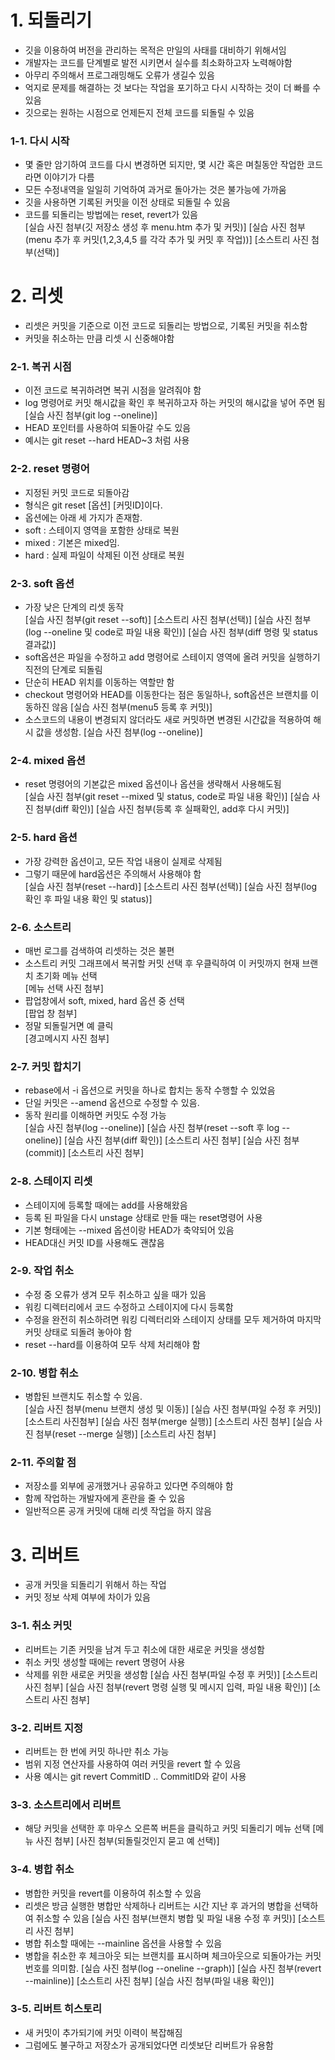 # 1. 되돌리기
- 깃을 이용하여 버전을 관리하는 목적은 만일의 사태를 대비하기 위해서임
- 개발자는 코드를 단계별로 발전 시키면서 실수를 최소화하고자 노력해야함
- 아무리 주의해서 프로그래밍해도 오류가 생길수 있음
- 억지로 문제를 해결하는 것 보다는 작업을 포기하고 다시 시작하는 것이 더 빠를 수 있음
- 깃으로는 원하는 시점으로 언제든지 전체 코드를 되돌릴 수 있음

### 1-1. 다시 시작
- 몇 줄만 암기하여 코드를 다시 변경하면 되지만, 몇 시간 혹은 며칠동안 작업한 코드라면 이야기가 다름
- 모든 수정내역을 일일히 기억하여 과거로 돌아가는 것은 불가능에 가까움
- 깃을 사용하면 기록된 커밋을 이전 상태로 되돌릴 수 있음
- 코드를 되돌리는 방법에는 reset, revert가 있음  
[실습 사진 첨부(깃 저장소 생성 후 menu.htm 추가 및 커밋)]
[실습 사진 첨부(menu 추가 후 커밋(1,2,3,4,5 를 각각 추가 및 커밋 후 작업))]
[소스트리 사진 첨부(선택)]

# 2. 리셋
- 리셋은 커밋을 기준으로 이전 코드로 되돌리는 방법으로, 기록된 커밋을 취소함
- 커밋을 취소하는 만큼 리셋 시 신중해야함

### 2-1. 복귀 시점
- 이전 코드로 복귀하려면 복귀 시점을 알려줘야 함
- log 명령어로 커밋 해시값을 확인 후 복귀하고자 하는 커밋의 해시값을 넣어 주면 됨  
[실습 사진 첨부(git log --oneline)]
- HEAD 포인터를 사용하여 되돌아갈 수도 있음
- 예시는 git reset --hard HEAD~3 처럼 사용

### 2-2. reset 명령어
- 지정된 커밋 코드로 되돌아감
- 형식은 git reset [옵션] [커밋ID]이다.
- 옵션에는 아래 세 가지가 존재함.
- soft : 스테이지 영역을 포함한 상태로 복원
- mixed : 기본은 mixed임.
- hard : 실제 파일이 삭제된 이전 상태로 복원

### 2-3. soft 옵션
- 가장 낮은 단계의 리셋 동작  
[실습 사진 첨부(git reset --soft)]
[소스트리 사진 첨부(선택)]
[실습 사진 첨부(log --oneline 및 code로 파일 내용 확인)]
[실습 사진 첨부(diff 명령 및 status 결과값)]
- soft옵션은 파일을 수정하고 add 명령어로 스테이지 영역에 올려 커밋을 실행하기 직전의 단계로 되돌림
- 단순히 HEAD 위치를 이동하는 역할만 함
- checkout 명령어와 HEAD를 이동한다는 점은 동일하나, soft옵션은 브랜치를 이동하진 않음
[실습 사진 첨부(menu5 등록 후 커밋)]
- 소스코드의 내용이 변경되지 않더라도 새로 커밋하면 변경된 시간값을 적용하여 해시 값을 생성함.
[실습 사진 첨부(log --oneline)]

### 2-4. mixed 옵션
- reset 명령어의 기본값은 mixed 옵션이나 옵션을 생략해서 사용해도됨  
[실습 사진 첨부(git reset --mixed 및 status, code로 파일 내용 확인)]
[실습 사진 첨부(diff 확인)]
[실습 사진 첨부(등록 후 실패확인, add후 다시 커밋)]

### 2-5. hard 옵션
- 가장 강력한 옵션이고, 모든 작업 내용이 실제로 삭제됨
- 그렇기 때문에 hard옵션은 주의해서 사용해야 함  
[실습 사진 첨부(reset --hard)]
[소스트리 사진 첨부(선택)]
[실습 사진 첨부(log 확인 후 파일 내용 확인 및 status)]

### 2-6. 소스트리
- 매번 로그를 검색하여 리셋하는 것은 불편
- 소스트리 커밋 그래프에서 복귀할 커밋 선택 후 우클릭하여 이 커밋까지 현재 브랜치 초기화 메뉴 선택  
[메뉴 선택 사진 첨부]
- 팝업창에서 soft, mixed, hard 옵션 중 선택  
[팝업 창 첨부]
- 정말 되돌릴거면 예 클릭  
[경고메시지 사진 첨부]

### 2-7. 커밋 합치기
- rebase에서 -i 옵션으로 커밋을 하나로 합치는 동작 수행할 수 있었음
- 단일 커밋은 --amend 옵션으로 수정할 수 있음.
- 동작 원리를 이해하면 커밋도 수정 가능  
[실습 사진 첨부(log --oneline)]
[실습 사진 첨부(reset --soft 후 log --oneline)]
[실습 사진 첨부(diff 확인)]
[소스트리 사진 첨부]
[실습 사진 첨부(commit)]
[소스트리 사진 첨부]

### 2-8. 스테이지 리셋
- 스테이지에 등록할 때에는 add를 사용해왔음
- 등록 된 파일을 다시 unstage 상태로 만들 때는 reset명령어 사용
- 기본 형태에는 --mixed 옵션이랑 HEAD가 축약되어 있음
- HEAD대신 커밋 ID를 사용해도 괜찮음

### 2-9. 작업 취소
- 수정 중 오류가 생겨 모두 취소하고 싶을 때가 있음
- 워킹 디렉터리에서 코드 수정하고 스테이지에 다시 등록함
- 수정을 완전히 취소하려면 워킹 디렉터리와 스테이지 상태를 모두 제거하여 마지막 커밋 상태로 되돌려 놓아야 함
- reset --hard를 이용하여 모두 삭제 처리해야 함

### 2-10. 병합 취소
- 병합된 브랜치도 취소할 수 있음.  
[실습 사진 첨부(menu 브랜치 생성 및 이동)]
[실습 사진 첨부(파일 수정 후 커밋)]
[소스트리 사진첨부]
[실습 사진 첨부(merge 실행)]
[소스트리 사진 첨부]
[실습 사진 첨부(reset --merge 실행)]
[소스트리 사진 첨부]

### 2-11. 주의할 점
- 저장소를 외부에 공개했거나 공유하고 있다면 주의해야 함
- 함께 작업하는 개발자에게 혼란을 줄 수 있음
- 일반적으론 공개 커밋에 대해 리셋 작업을 하지 않음

# 3. 리버트
- 공개 커밋을 되돌리기 위해서 하는 작업
- 커밋 정보 삭제 여부에 차이가 있음

### 3-1. 취소 커밋
- 리버트는 기존 커밋을 남겨 두고 취소에 대한 새로운 커밋을 생성함
- 취소 커밋 생성할 때에는 revert 명령어 사용
- 삭제를 위한 새로운 커밋을 생성함
[실습 사진 첨부(파일 수정 후 커밋)]
[소스트리 사진 첨부]
[실습 사진 첨부(revert 명령 실행 및 메시지 입력, 파일 내용 확인)]
[소스트리 사진 첨부]

### 3-2. 리버트 지정
- 리버트는 한 번에 커밋 하나만 취소 가능
- 범위 지정 연산자를 사용하여 여러 커밋을 revert 할 수 있음
- 사용 예시는 git revert CommitID .. CommitID와 같이 사용

### 3-3. 소스트리에서 리버트
- 해당 커밋을 선택한 후 마우스 오른쪽 버튼을 클릭하고 커밋 되돌리기 메뉴 선택
[메뉴 사진 첨부]
[사진 첨부(되돌릴것인지 묻고 예 선택)]

### 3-4. 병합 취소
- 병합한 커밋을 revert를 이용하여 취소할 수 있음
- 리셋은 방금 실행한 병합만 삭제하나 리버트는 시간 지난 후 과거의 병합을 선택하여 취소할 수 있음
[실습 사진 첨부(브랜치 병합 및 파일 내용 수정 후 커밋)]
[소스트리 사진 첨부]
- 병합 취소할 때에는 --mainline 옵션을 사용할 수 있음
- 병합을 취소한 후 체크아웃 되는 브랜치를 표시하며 체크아웃으로 되돌아가는 커밋 번호를 의미함.
[실습 사진 첨부(log --oneline --graph)]
[실습 사진 첨부(revert --mainline)]
[소스트리 사진 첨부]
[실습 사진 첨부(파일 내용 확인)]

### 3-5. 리버트 히스토리
- 새 커밋이 추가되기에 커밋 이력이 복잡해짐
- 그럼에도 불구하고 저장소가 공개되었다면 리셋보단 리버트가 유용함








